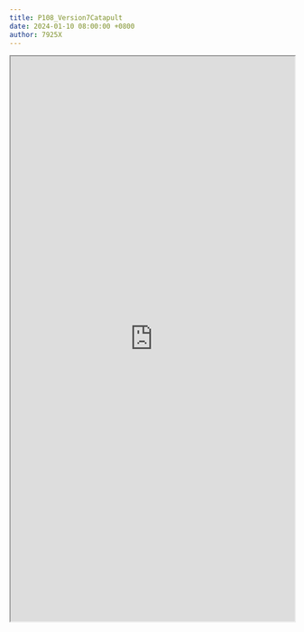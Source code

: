 ```yaml
---
title: P108_Version7Catapult
date: 2024-01-10 08:00:00 +0800
author: 7925X
---
```


<iframe src="https://y.dialwo.com/7925X2024/20240110-P108_Version7Catapult.pdf" width="100%" height="1000px"></iframe>
